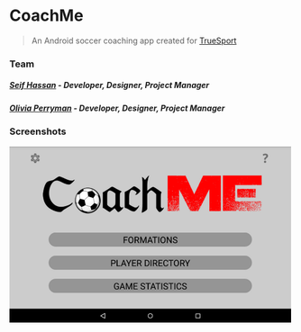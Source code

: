 # CoachMe
>An Android soccer coaching app created for [TrueSport](http://http://truesportpur.ca/)

### Team
##### [Seif  Hassan](https://github.com/SeifH) - Developer, Designer, Project Manager
##### [Olivia Perryman](https://github.com/oliviaperryman) - Developer, Designer, Project Manager

### Screenshots
<img align="left" width="500" alt= "Main Menu" src="https://raw.githubusercontent.com/SeifH/CoachMe/master/screenshots/00.%20Main%20Menu.PNG">